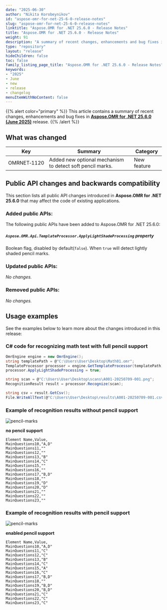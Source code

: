 ```yaml
---
date: "2025-06-30"
author: "Nikita Korobeynikov"
id: "aspose-omr-for-net-25-6-0-release-notes"
slug: "aspose-omr-for-net-25-6-0-release-notes"
linktitle: "Aspose.OMR for .NET 25.6.0 - Release Notes"
title: "Aspose.OMR for .NET 25.6.0 - Release Notes"
weight: 91
description: "A summary of recent changes, enhancements and bug fixes in Aspose.OMR for .NET 25.6.0 (June 2025) release."
type: "repository"
layout: "release"
hideChildren: false
toc: false
family_listing_page_title: "Aspose.OMR for .NET 25.6.0 - Release Notes"
keywords:
- "2025"
- June
- new
- release
- changelog
menuItemWithNoContent: false
---
```


{{% alert color="primary" %}}
This article contains a summary of recent changes, enhancements and bug fixes in [**Aspose.OMR for .NET 25.6.0 (June 2025)**](https://www.nuget.org/packages/Aspose.OMR/25.6.0) release.
{{% /alert %}}

## What was changed

Key | Summary | Category
--- | ------- | --------
OMRNET&#8209;1120 | Added new optional mechanism to detect soft pencil marks.  | New feature

## Public API changes and backwards compatibility

This section lists all public API changes introduced in **Aspose.OMR for .NET 25.6.0** that may affect the code of existing applications.

### Added public APIs:

The following public APIs have been added to Aspose.OMR for .NET 25.6.0:


##### `Aspose.OMR.Api.TemplateProcessor.ApplyLightShadeProcessing` property
Boolean flag, disabled by default(`false`). When `true` will detect lightly shaded pencil marks.

### Updated public APIs:

_No changes._

### Removed public APIs:

_No changes._

## Usage examples

See the examples below to learn more about the changes introduced in this release:

### C# code for recognizing math test with full pencil support

```csharp
OmrEngine engine = new OmrEngine();
string templatePath = @"C:\Users\User\Desktop\Math01.omr";
TemplateProcessor processor = engine.GetTemplateProcessor(templatePath);
processor.ApplyLightShadeProcessing = true;

string scan = @"C:\Users\User\Desktop\scans\A001-20250709-001.png";
RecognitionResult result = processor.Recognize(scan);

string csv = result.GetCsv();
File.WriteAllText(@"C:\Users\User\Desktop\results\A001-20250709-001.csv", csv);
```

### Example of recognition results without pencil support

![pencil-marks](../pencil-marks.png)

**no pencil support**
```
Element Name,Value,
MainQuestions10,"A,D"
MainQuestions11,""
MainQuestions12,""
MainQuestions13,"B"
MainQuestions14,"C"
MainQuestions15,""
MainQuestions16,""
MainQuestions17,"B,D"
MainQuestions18,""
MainQuestions19,"D"
MainQuestions20,"D"
MainQuestions21,""
MainQuestions22,""
MainQuestions23,""
```


### Example of recognition results with pencil support

![pencil-marks](../pencil-marks.png)

**enabled pencil support**
```
Element Name,Value,
MainQuestions10,"A,D"
MainQuestions11,"C"
MainQuestions12,"C"
MainQuestions13,"B"
MainQuestions14,"C"
MainQuestions15,"A"
MainQuestions16,"C"
MainQuestions17,"B,D"
MainQuestions18,""
MainQuestions19,"B,D"
MainQuestions20,"B,D"
MainQuestions21,"C"
MainQuestions22,"C"
MainQuestions23,"C"
```






